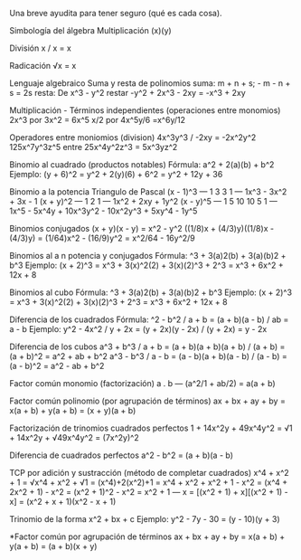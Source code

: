 Una breve ayudita para tener seguro (qué es cada cosa).

Simbología del álgebra
Multiplicación (x)(y)

División x / x = x

Radicación √x = x

Lenguaje algebraico
Suma y resta de polinomios
suma: m + n + s; - m - n + s = 2s
resta: De x^3 - y^2 restar -y^2 + 2x^3 - 2xy = -x^3 + 2xy

Multiplicación - Términos independientes (operaciones entre monomios)
2x^3 por 3x^2 = 6x^5
x/2 por 4x^5y/6 =x^6y/12

Operadores entre moniomios (division)
4x^3y^3 / -2xy = -2x^2y^2
125x^7y^3z^5 entre 25x^4y^2z^3 = 5x^3yz^2

Binomio al cuadrado (productos notables)
Fórmula: a^2 + 2(a)(b) + b^2
Ejemplo: (y + 6)^2 = y^2 + 2(y)(6) + 6^2
= y^2 + 12y + 36

Binomio a la potencia
Triangulo de Pascal
(x - 1)^3 — 1 3 3 1 — 1x^3 - 3x^2 + 3x - 1
(x + y)^2 — 1 2 1 — 1x^2 + 2xy + 1y^2
(x - y)^5 — 1 5 10 10 5 1 — 1x^5 - 5x^4y + 10x^3y^2 - 10x^2y^3 + 5xy^4 - 1y^5

Binomios conjugados
(x + y)(x - y) = x^2 - y^2
((1/8)x + (4/3)y)((1/8)x - (4/3)y) = (1/64)x^2 - (16/9)y^2 = x^2/64 - 16y^2/9

Binomios al a n potencia y conjugados
Fórmula: ^3 + 3(a)2(b) + 3(a)(b)2 + b^3
Ejemplo: (x + 2)^3 = x^3 + 3(x)^2(2) + 3(x)(2)^3 + 2^3 = x^3 + 6x^2 + 12x + 8

Binomios al cubo
Fórmula: ^3 + 3(a)2(b) + 3(a)(b)2 + b^3
Ejemplo: (x + 2)^3 = x^3 + 3(x)^2(2) + 3(x)(2)^3 + 2^3 = x^3 + 6x^2 + 12x + 8

Diferencia de los cuadrados
Fórmula: ^2 - b^2 / a + b = (a + b)(a - b) / ab = a - b
Ejemplo: y^2 - 4x^2 / y + 2x = (y + 2x)(y - 2x) / (y + 2x) = y - 2x

Diferencia de los cubos
a^3 + b^3 / a + b = (a + b)(a + b)(a + b) / (a + b) = (a + b)^2 = a^2 + ab + b^2
a^3 - b^3 / a - b = (a - b)(a + b)(a - b) / (a - b) = (a - b)^2 = a^2 - ab + b^2

Factor común monomio (factorización)
a . b — (a^2/1 + ab/2) = a(a + b)

Factor común polinomio (por agrupación de términos)
ax + bx + ay + by = x(a + b) + y(a + b) = (x + y)(a + b)

Factorización de trinomios cuadrados perfectos
1 + 14x^2y + 49x^4y^2 = √1 + 14x^2y + √49x^4y^2 = (7x^2y)^2

Diferencia de cuadrados perfectos
a^2 - b^2 = (a + b)(a - b)

TCP por adición y sustracción (método de completar cuadrados)
x^4 + x^2 + 1 = √x^4 + x^2 + √1 = (x^4)+2(x^2)+1 = x^4 + x^2 + x^2 + 1 - x^2
= (x^4 + 2x^2 + 1) - x^2 = (x^2 + 1)^2 - x^2 = x^2 + 1 — x = [(x^2 + 1) + x][(x^2 + 1) - x]
= (x^2 + x + 1)(x^2 - x + 1)

Trinomio de la forma
x^2 + bx + c
Ejemplo: y^2 - 7y - 30 = (y - 10)(y + 3)

*Factor común por agrupación de términos
ax + bx + ay + by = x(a + b) + y(a + b) = (a + b)(x + y)
